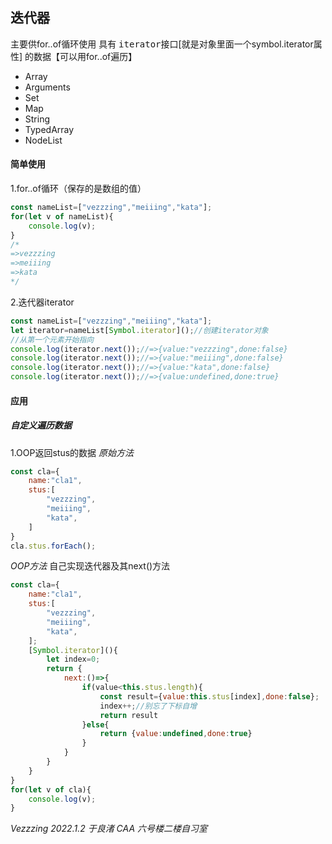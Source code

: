 ## 迭代器
主要供for..of循环使用
具有 <kbd>iterator接口</kbd>[就是对象里面一个symbol.iterator属性] 的数据【可以用for..of遍历】
* Array
* Arguments
* Set
* Map
* String
* TypedArray
* NodeList
#### 简单使用
1.for..of循环（保存的是数组的值）
```javascript
const nameList=["vezzzing","meiiing","kata"];
for(let v of nameList){
    console.log(v);
}
/*
=>vezzzing
=>meiiing
=>kata
*/
```
2.迭代器iterator
```javascript
const nameList=["vezzzing","meiiing","kata"];
let iterator=nameList[Symbol.iterator]();//创建iterator对象
//从第一个元素开始指向
console.log(iterator.next());//=>{value:"vezzzing",done:false}
console.log(iterator.next());//=>{value:"meiiing",done:false}
console.log(iterator.next());//=>{value:"kata",done:false}
console.log(iterator.next());//=>{value:undefined,done:true}
```
#### 应用
##### 自定义遍历数据
1.OOP返回stus的数据
*原始方法*
```javascript
const cla={
    name:"cla1",
    stus:[
        "vezzzing",
        "meiiing",
        "kata",
    ]
}
cla.stus.forEach();
```
*OOP方法* 自己实现迭代器及其next()方法
```javascript
const cla={
    name:"cla1",
    stus:[
        "vezzzing",
        "meiiing",
        "kata",
    ];
    [Symbol.iterator](){
        let index=0;
        return {
            next:()=>{
                if(value<this.stus.length){
                    const result={value:this.stus[index],done:false};
                    index++;//别忘了下标自增
                    return result
                }else{
                    return {value:undefined,done:true}
                }
            }
        }
    }
}
for(let v of cla){
    console.log(v);
}
```
*Vezzzing 2022.1.2 于良渚 CAA 六号楼二楼自习室*
